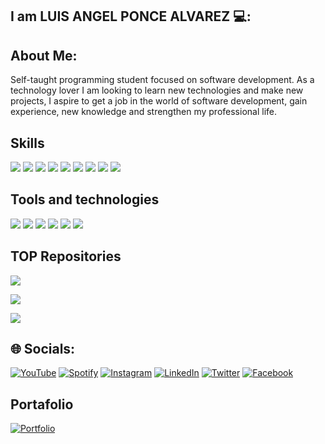 ## I am LUIS ANGEL PONCE ALVAREZ 💻:

## About Me:

Self-taught programming student focused on software development. As a technology lover I am looking to learn new technologies and make new projects, I aspire to get a job in the world of software development, gain experience, new knowledge and strengthen my professional life.

## Skills

<p>
  <img src="https://img.shields.io/badge/JavaScript-323330?style=for-the-badge&logo=javascript&logoColor=F7DF1E"/>
  <img src="https://img.shields.io/badge/Python-14354C?style=for-the-badge&logo=python&logoColor=white">
  <img src="https://img.shields.io/badge/HTML5-E34F26?style=for-the-badge&logo=html5&logoColor=white">
  <img src="https://img.shields.io/badge/CSS3-1572B6?style=for-the-badge&logo=css3&logoColor=white">
  <img src="https://img.shields.io/badge/React-20232A?style=for-the-badge&logo=react&logoColor=61DAFB">
  <img src="https://img.shields.io/badge/Markdown-000000?style=for-the-badge&logo=markdown&logoColor=white"/>
  <img src="https://img.shields.io/badge/Bootstrap-563D7C?style=for-the-badge&logo=bootstrap&logoColor=white"/>
  <img src="https://img.shields.io/badge/SQLite-07405E?style=for-the-badge&logo=sqlite&logoColor=white"/>
  <img src="https://img.shields.io/badge/Netlify-00C7B7?style=for-the-badge&logo=netlify&logoColor=white"/>
<p>

## Tools and technologies

<p>
  <img src="https://img.shields.io/badge/Git-F05032?style=for-the-badge&logo=git&logoColor=white">
  <img src="https://img.shields.io/badge/GitHub-100000?style=for-the-badge&logo=github&logoColor=white">
  <img src="https://img.shields.io/badge/Linux-FCC624?style=for-the-badge&logo=linux&logoColor=black">
  <img src="https://img.shields.io/badge/Figma-F24E1E?style=for-the-badge&logo=figma&logoColor=white">
  <img src="https://img.shields.io/badge/Notion-000000?style=for-the-badge&logo=notion&logoColor=white">
  <img src="https://img.shields.io/badge/Vercel-000000?style=for-the-badge&logo=vercel&logoColor=white">
</p>

## TOP Repositories

[![](https://github-readme-stats.vercel.app/api/pin/?username=luisangelponcealvarez&repo=Password-Manager&bg_color=30,00ee,00dbde&title_color=000&text_color=fff)](https://github.com/luisangelponcealvarez/Gestor-de-contrasenas)

[![](https://github-readme-stats.vercel.app/api/pin/?username=luisangelponcealvarez&repo=wallpapersluisangel&bg_color=30,00ee,00dbde&title_color=000&text_color=fff)](https://github.com/luisangelponcealvarez/SiteWallpapers)

[![](https://github-readme-stats.vercel.app/api/pin/?username=luisangelponcealvarez&repo=cursos-gratis&bg_color=30,00ee,00dbde&title_color=000&text_color=fff)](https://github.com/luisangelponcealvarez/cursos-gratis)

## 🌐 Socials:

<a href="https://www.youtube.com/channel/UCQ851l8kDeiZYfg6cozN__g" target="_blank">![YouTube](https://img.shields.io/badge/YouTube-%23FF0000.svg?style=for-the-badge&logo=YouTube&logoColor=white)</a>
<a href="https://open.spotify.com/user/nhf5pz5g4wdgjk0bvw2fzhakd?si=1ff6fa2155254f25" target="_blank">![Spotify](https://img.shields.io/badge/Spotify-1ED760?style=for-the-badge&logo=spotify&logoColor=white)</a>
<a href="https://www.instagram.com/poncealvarezluisangel/" target="_blank">![Instagram](https://img.shields.io/badge/Instagram-%23E4405F.svg?style=for-the-badge&logo=Instagram&logoColor=white)</a>
<a href="https://www.linkedin.com/in/luis-angel-ponce-alvarez-848826242/" target="_blank">![LinkedIn](https://img.shields.io/badge/linkedin-%230077B5.svg?style=for-the-badge&logo=linkedin&logoColor=white)</a>
<a href="https://twitter.com/Luisang01161226" target="_blank">![Twitter](https://img.shields.io/badge/Twitter-%231DA1F2.svg?style=for-the-badge&logo=Twitter&logoColor=white)</a>
<a href="https://www.facebook.com/luisangel.poncealvarez.37" target="_blank">![Facebook](https://img.shields.io/badge/Facebook-%231877F2.svg?style=for-the-badge&logo=Facebook&logoColor=white)</a>

## Portafolio

<a href="http://luisangelponcealvarez.netlify.app/" target="_blank">![Portfolio](https://img.shields.io/badge/Portfolio-%23000000.svg?style=for-the-badge&logo=firefox&logoColor=#FF7139)</a>
